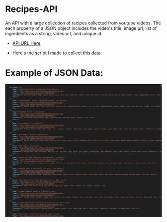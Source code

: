 # Recipes-API
An API with a large collection of recipes collected from youtube videos. The each property of a JSON object includes the video's title, image url, list of ingredients as a string, video url, and unique id. 

- [API URL Here](https://recipes-database-api.herokuapp.com/yt-recipes)

- [Here's the script I made to collect this data](https://github.com/kenny101/Youtube-Recipes-Dataset-with-Ingredients)


# Example of JSON Data: 
![Figure 1-1](example.jpg)
